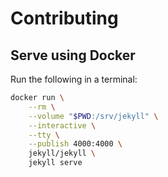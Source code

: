 # Contributing

## Serve using Docker

Run the following in a terminal:
```sh
docker run \
	--rm \
	--volume "$PWD:/srv/jekyll" \
	--interactive \
	--tty \
	--publish 4000:4000 \
	jekyll/jekyll \
	jekyll serve
```
